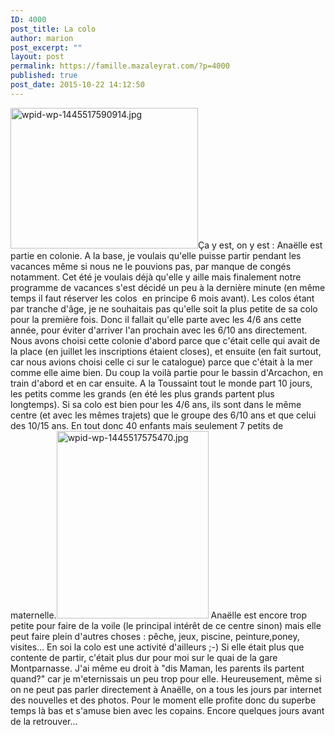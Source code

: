 ```yaml
---
ID: 4000
post_title: La colo
author: marion
post_excerpt: ""
layout: post
permalink: https://famille.mazaleyrat.com/?p=4000
published: true
post_date: 2015-10-22 14:12:50
---
```

<a href="http://famille.mazaleyrat.com/wordpress/wp-content/uploads/2015/10/wpid-wp-1445517590914.jpg"><img src="http://famille.mazaleyrat.com/wordpress/wp-content/uploads/2015/10/wpid-wp-1445517590914-300x225.jpg" alt="wpid-wp-1445517590914.jpg" width="300" height="225" class="alignleft size-medium wp-image-4003" /></a>Ça y est, on y est : Anaëlle est partie en colonie. A la base, je voulais qu'elle puisse partir pendant les vacances même si nous ne le pouvions pas, par manque de congés notamment. Cet été je voulais déjà qu'elle y aille mais finalement notre programme de vacances s'est décidé un peu à la dernière minute (en même temps il faut réserver les colos&nbsp; en principe 6 mois avant). Les colos étant par tranche d'âge, je ne souhaitais pas qu'elle soit la plus petite de sa colo pour la première fois. Donc il fallait qu'elle parte avec les 4/6 ans cette année, pour éviter d'arriver l'an prochain avec les 6/10 ans directement. Nous avons choisi cette colonie d'abord parce que c'était celle qui avait de la place (en juillet les inscriptions étaient closes), et ensuite (en fait surtout, car nous avions choisi celle ci sur le catalogue) parce que c'était à la mer comme elle aime bien. 
Du coup la voilà partie pour le bassin d'Arcachon, en train d'abord et en car ensuite. A la Toussaint tout le monde part 10 jours, les petits comme les grands (en été les plus grands partent plus longtemps). Si sa colo est bien pour les 4/6 ans, ils sont dans le même centre (et avec les mêmes trajets) que le groupe des 6/10 ans et que celui des 10/15 ans. En tout donc 40 enfants mais seulement 7 petits de maternelle.<a href="http://famille.mazaleyrat.com/wordpress/wp-content/uploads/2015/10/wpid-wp-1445517575470.jpg"><img src="http://famille.mazaleyrat.com/wordpress/wp-content/uploads/2015/10/wpid-wp-1445517575470-243x300.jpg" alt="wpid-wp-1445517575470.jpg" width="243" height="300" class="alignright size-medium wp-image-4002" /></a>
Anaëlle est encore trop petite pour faire de la voile (le principal intérêt de ce centre sinon) mais elle peut faire plein d'autres choses : pêche, jeux, piscine, peinture,poney, visites... En soi la colo est une activité d'ailleurs ;-)
Si elle était plus que contente de partir, c'était plus dur pour moi sur le quai de la gare Montparnasse. J'ai même eu droit à "dis Maman, les parents ils partent quand?" car je m'eternissais un peu trop pour elle. 
Heureusement, même si on ne peut pas parler directement à Anaëlle, on a tous les jours par internet des nouvelles et des photos. Pour le moment elle profite donc du superbe temps là bas et s'amuse bien avec les copains. Encore quelques jours avant de la retrouver...